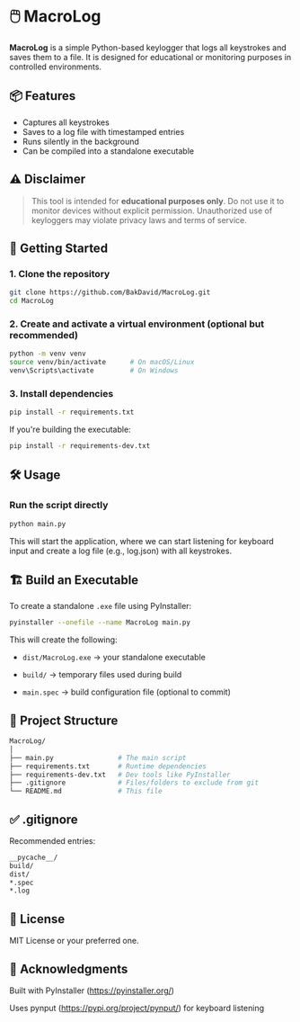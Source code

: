 # 🖱️ MacroLog

**MacroLog** is a simple Python-based keylogger that logs all keystrokes and saves them to a file. It is designed for educational or monitoring purposes in controlled environments.

## 📦 Features

-   Captures all keystrokes
-   Saves to a log file with timestamped entries
-   Runs silently in the background
-   Can be compiled into a standalone executable

## ⚠️ Disclaimer

> This tool is intended for **educational purposes only**. Do not use it to monitor devices without explicit permission. Unauthorized use of keyloggers may violate privacy laws and terms of service.

## 🚀 Getting Started

### 1. Clone the repository

```bash
git clone https://github.com/BakDavid/MacroLog.git
cd MacroLog
```

### 2. Create and activate a virtual environment (optional but recommended)

```bash
python -m venv venv
source venv/bin/activate      # On macOS/Linux
venv\Scripts\activate         # On Windows
```

### 3. Install dependencies

```bash
pip install -r requirements.txt
```

If you're building the executable:

```bash
pip install -r requirements-dev.txt
```

## 🛠 Usage

### Run the script directly

```bash
python main.py
```

This will start the application, where we can start listening for keyboard input and create a log file (e.g., log.json) with all keystrokes.

## 🏗️ Build an Executable

To create a standalone `.exe` file using PyInstaller:

```bash
pyinstaller --onefile --name MacroLog main.py
```

This will create the following:

-   `dist/MacroLog.exe` → your standalone executable

-   `build/` → temporary files used during build

-   `main.spec` → build configuration file (optional to commit)

## 📁 Project Structure

```bash
MacroLog/
│
├── main.py                # The main script
├── requirements.txt       # Runtime dependencies
├── requirements-dev.txt   # Dev tools like PyInstaller
├── .gitignore             # Files/folders to exclude from git
└── README.md              # This file
```

## ✅ .gitignore

Recommended entries:

```bash
__pycache__/
build/
dist/
*.spec
*.log
```

## 📃 License

MIT License or your preferred one.

## 💬 Acknowledgments

Built with PyInstaller (https://pyinstaller.org/)

Uses pynput (https://pypi.org/project/pynput/) for keyboard listening

